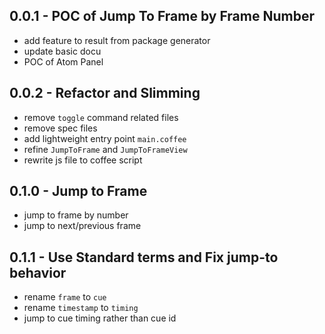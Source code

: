 ## 0.0.1 - POC of Jump To Frame by Frame Number
* add feature to result from package generator
* update basic docu
* POC of Atom Panel

## 0.0.2 - Refactor and Slimming
* remove `toggle` command related files
* remove spec files
* add lightweight entry point `main.coffee`
* refine `JumpToFrame` and `JumpToFrameView`
* rewrite js file to coffee script

## 0.1.0 - Jump to Frame
* jump to frame by number
* jump to next/previous frame

## 0.1.1 - Use Standard terms and Fix jump-to behavior
* rename `frame` to `cue`
* rename `timestamp` to `timing`
* jump to cue timing rather than cue id

